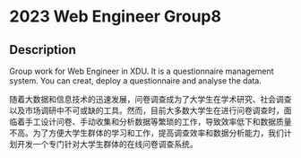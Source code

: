 # 2023 Web Engineer Group8
 
## Description

Group work for Web Engineer in XDU. It is a questionnaire management system. You can creat, deploy a questionnaire and analyse the data.

随着大数据和信息技术的迅速发展，问卷调查成为了大学生在学术研究、社会调查以及市场调研中不可或缺的工具。然而，目前大多数大学生在进行问卷调查时，面临着手工设计问卷、手动收集和分析数据等繁琐的工作，导致效率低下和数据质量不高。为了方便大学生群体的学习和工作，提高调查效率和数据分析能力，我们计划开发一个专门针对大学生群体的在线问卷调查系统。
